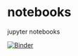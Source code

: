 # notebooks
jupyter notebooks

[![Binder](https://mybinder.org/badge_logo.svg)](https://mybinder.org/v2/gh/p-star-net/notebooks/master)
